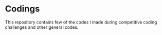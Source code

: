 # Codings
This repository contains few of the codes I made during competitive coding challenges and other general codes.
